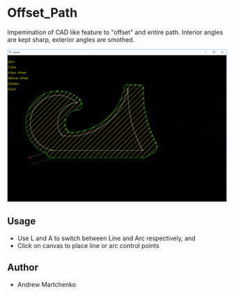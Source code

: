 # Offset_Path
Impemination of CAD like feature to "offset" and entire path. Interior angles are kept sharp, exterior angles are smothed.

![Screenshot](screenshot.png)

## Usage

* Use L and A to switch between Line and Arc respectively, and
* Click on canvas to place line or arc control points

## Author

* Andrew Martchenko
